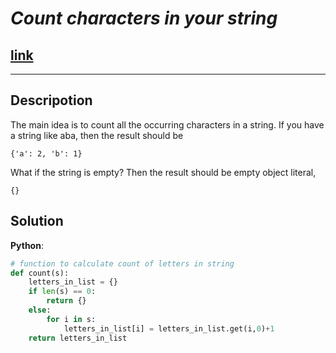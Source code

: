 # **_Count characters in your string_**

## [**link**](https://www.codewars.com/kata/52efefcbcdf57161d4000091/train/python)

---

## **Descripotion**

The main idea is to count all the occurring characters in a string. If you have a string like aba, then the result should be

```
{'a': 2, 'b': 1}
```

What if the string is empty? Then the result should be empty object literal,

```
{}
```

## **Solution**

**Python**:

```python
# function to calculate count of letters in string
def count(s):
    letters_in_list = {}
    if len(s) == 0:
        return {}
    else:
        for i in s:
            letters_in_list[i] = letters_in_list.get(i,0)+1
    return letters_in_list
```
